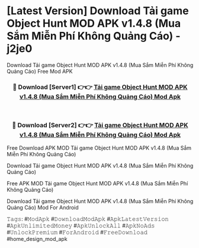 # [Latest Version] Download Tải game Object Hunt MOD APK v1.4.8 (Mua Sắm Miễn Phí Không Quảng Cáo) - j2je0

Download Tải game Object Hunt MOD APK v1.4.8 (Mua Sắm Miễn Phí Không Quảng Cáo) Free Mod APK

<div align="center">
<h3>🔴 Download [Server1] 👉👉 <a href="https://apk-comot.site?title=Tải_game_Object_Hunt_MOD_APK_v1.4.8_(Mua_Sắm_Miễn_Phí_Không_Quảng_Cáo)">Tải game Object Hunt MOD APK v1.4.8 (Mua Sắm Miễn Phí Không Quảng Cáo) Mod Apk</a></h3><br>

<h3>🔴 Download [Server2] 👉👉 <a href="https://apk-comot.site?title=Tải_game_Object_Hunt_MOD_APK_v1.4.8_(Mua_Sắm_Miễn_Phí_Không_Quảng_Cáo)">Tải game Object Hunt MOD APK v1.4.8 (Mua Sắm Miễn Phí Không Quảng Cáo) Mod Apk</a></h3>
</div>


Free Download APK MOD Tải game Object Hunt MOD APK v1.4.8 (Mua Sắm Miễn Phí Không Quảng Cáo)

Download Tải game Object Hunt MOD APK v1.4.8 (Mua Sắm Miễn Phí Không Quảng Cáo) 

Free APK MOD Tải game Object Hunt MOD APK v1.4.8 (Mua Sắm Miễn Phí Không Quảng Cáo) 

Download Tải game Object Hunt MOD APK v1.4.8 (Mua Sắm Miễn Phí Không Quảng Cáo) Mod For Android

𝚃𝚊𝚐𝚜: #𝙼𝚘𝚍𝙰𝚙𝚔 #𝙳𝚘𝚠𝚗𝚕𝚘𝚊𝚍𝙼𝚘𝚍𝙰𝚙𝚔 #𝙰𝚙𝚔𝙻𝚊𝚝𝚎𝚜𝚝𝚅𝚎𝚛𝚜𝚒𝚘𝚗 #𝙰𝚙𝚔𝚄𝚗𝚕𝚒𝚖𝚒𝚝𝚎𝚍𝙼𝚘𝚗𝚎𝚢 #𝙰𝚙𝚔𝚄𝚗𝚕𝚘𝚌𝚔𝙰𝚕𝚕 #𝙰𝚙𝚔𝙽𝚘𝙰𝚍𝚜 #𝚄𝚗𝚕𝚘𝚌𝚔𝙿𝚛𝚎𝚖𝚒𝚞𝚖 #𝙵𝚘𝚛𝙰𝚗𝚍𝚛𝚘𝚒𝚍 #𝙵𝚛𝚎𝚎𝙳𝚘𝚠𝚗𝚕𝚘𝚊𝚍 #home_design_mod_apk